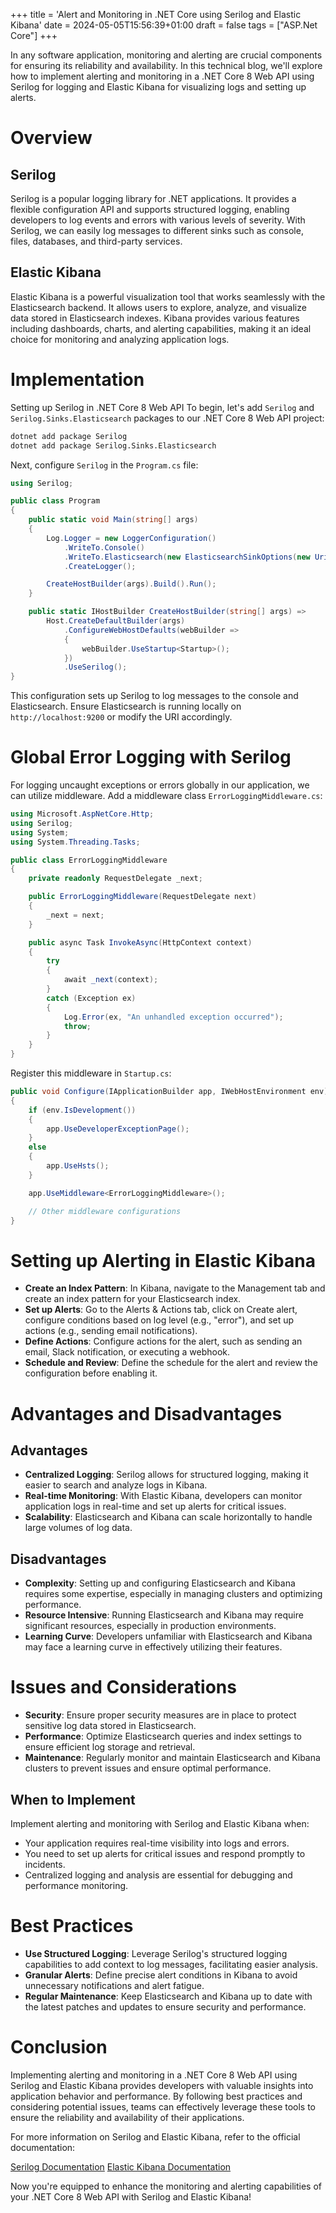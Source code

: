 +++
title = 'Alert and Monitoring in .NET Core using Serilog and Elastic Kibana'
date = 2024-05-05T15:56:39+01:00
draft = false
tags = ["ASP.Net Core"]
+++

In any software application, monitoring and alerting are crucial components for ensuring its reliability and availability. In this technical blog, we'll explore how to implement alerting and monitoring in a .NET Core 8 Web API using Serilog for logging and Elastic Kibana for visualizing logs and setting up alerts.

# Overview

## Serilog

Serilog is a popular logging library for .NET applications. It provides a flexible configuration API and supports structured logging, enabling developers to log events and errors with various levels of severity. With Serilog, we can easily log messages to different sinks such as console, files, databases, and third-party services.

## Elastic Kibana

Elastic Kibana is a powerful visualization tool that works seamlessly with the Elasticsearch backend. It allows users to explore, analyze, and visualize data stored in Elasticsearch indexes. Kibana provides various features including dashboards, charts, and alerting capabilities, making it an ideal choice for monitoring and analyzing application logs.

# Implementation

Setting up Serilog in .NET Core 8 Web API
To begin, let's add `Serilog` and `Serilog.Sinks.Elasticsearch` packages to our .NET Core 8 Web API project:

```bash
dotnet add package Serilog
dotnet add package Serilog.Sinks.Elasticsearch
```

Next, configure `Serilog` in the `Program.cs` file:

```csharp
using Serilog;

public class Program
{
    public static void Main(string[] args)
    {
        Log.Logger = new LoggerConfiguration()
            .WriteTo.Console()
            .WriteTo.Elasticsearch(new ElasticsearchSinkOptions(new Uri("http://localhost:9200")))
            .CreateLogger();

        CreateHostBuilder(args).Build().Run();
    }

    public static IHostBuilder CreateHostBuilder(string[] args) =>
        Host.CreateDefaultBuilder(args)
            .ConfigureWebHostDefaults(webBuilder =>
            {
                webBuilder.UseStartup<Startup>();
            })
            .UseSerilog();
}
```

This configuration sets up Serilog to log messages to the console and Elasticsearch. Ensure Elasticsearch is running locally on `http://localhost:9200` or modify the URI accordingly.

# Global Error Logging with Serilog

For logging uncaught exceptions or errors globally in our application, we can utilize middleware. Add a middleware class `ErrorLoggingMiddleware.cs`:

```csharp
using Microsoft.AspNetCore.Http;
using Serilog;
using System;
using System.Threading.Tasks;

public class ErrorLoggingMiddleware
{
    private readonly RequestDelegate _next;

    public ErrorLoggingMiddleware(RequestDelegate next)
    {
        _next = next;
    }

    public async Task InvokeAsync(HttpContext context)
    {
        try
        {
            await _next(context);
        }
        catch (Exception ex)
        {
            Log.Error(ex, "An unhandled exception occurred");
            throw;
        }
    }
}
```

Register this middleware in `Startup.cs`:

```csharp
public void Configure(IApplicationBuilder app, IWebHostEnvironment env)
{
    if (env.IsDevelopment())
    {
        app.UseDeveloperExceptionPage();
    }
    else
    {
        app.UseHsts();
    }

    app.UseMiddleware<ErrorLoggingMiddleware>();

    // Other middleware configurations
}
```

# Setting up Alerting in Elastic Kibana

- **Create an Index Pattern**: In Kibana, navigate to the Management tab and create an index pattern for your Elasticsearch index.
- **Set up Alerts**: Go to the Alerts & Actions tab, click on Create alert, configure conditions based on log level (e.g., "error"), and set up actions (e.g., sending email notifications).
- **Define Actions**: Configure actions for the alert, such as sending an email, Slack notification, or executing a webhook.
- **Schedule and Review**: Define the schedule for the alert and review the configuration before enabling it.

# Advantages and Disadvantages

## Advantages

- **Centralized Logging**: Serilog allows for structured logging, making it easier to search and analyze logs in Kibana.
- **Real-time Monitoring**: With Elastic Kibana, developers can monitor application logs in real-time and set up alerts for critical issues.
- **Scalability**: Elasticsearch and Kibana can scale horizontally to handle large volumes of log data.

## Disadvantages

- **Complexity**: Setting up and configuring Elasticsearch and Kibana requires some expertise, especially in managing clusters and optimizing performance.
- **Resource Intensive**: Running Elasticsearch and Kibana may require significant resources, especially in production environments.
- **Learning Curve**: Developers unfamiliar with Elasticsearch and Kibana may face a learning curve in effectively utilizing their features.

# Issues and Considerations

- **Security**: Ensure proper security measures are in place to protect sensitive log data stored in Elasticsearch.
- **Performance**: Optimize Elasticsearch queries and index settings to ensure efficient log storage and retrieval.
- **Maintenance**: Regularly monitor and maintain Elasticsearch and Kibana clusters to prevent issues and ensure optimal performance.

## When to Implement

Implement alerting and monitoring with Serilog and Elastic Kibana when:

- Your application requires real-time visibility into logs and errors.
- You need to set up alerts for critical issues and respond promptly to incidents.
- Centralized logging and analysis are essential for debugging and performance monitoring.

# Best Practices

- **Use Structured Logging**: Leverage Serilog's structured logging capabilities to add context to log messages, facilitating easier analysis.
- **Granular Alerts**: Define precise alert conditions in Kibana to avoid unnecessary notifications and alert fatigue.
- **Regular Maintenance**: Keep Elasticsearch and Kibana up to date with the latest patches and updates to ensure security and performance.

# Conclusion

Implementing alerting and monitoring in a .NET Core 8 Web API using Serilog and Elastic Kibana provides developers with valuable insights into application behavior and performance. By following best practices and considering potential issues, teams can effectively leverage these tools to ensure the reliability and availability of their applications.

For more information on Serilog and Elastic Kibana, refer to the official documentation:

[Serilog Documentation](https://serilog.net/)
[Elastic Kibana Documentation](https://www.elastic.co/guide/index.html)

Now you're equipped to enhance the monitoring and alerting capabilities of your .NET Core 8 Web API with Serilog and Elastic Kibana!
